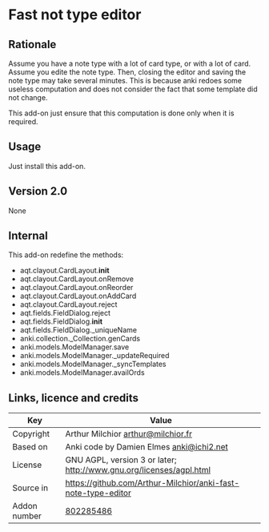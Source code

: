 # Fast not type editor
## Rationale
Assume you have a note type with a lot of card type, or with a lot of
card. Assume you edite the note type. Then, closing the editor and
saving the note type may take several minutes. This is because anki
redoes some useless computation and does not consider the fact that
some template did not change.

This add-on just ensure that this computation is done only when it is
required.


## Usage
Just install this add-on.
## Version 2.0
None
## Internal
This add-on redefine the methods:
* aqt.clayout.CardLayout.__init__
* aqt.clayout.CardLayout.onRemove
* aqt.clayout.CardLayout.onReorder
* aqt.clayout.CardLayout.onAddCard
* aqt.clayout.CardLayout.reject
* aqt.fields.FieldDialog.reject
* aqt.fields.FieldDialog.__init__
* aqt.fields.FieldDialog._uniqueName
* anki.collection._Collection.genCards
* anki.models.ModelManager.save
* anki.models.ModelManager._updateRequired
* anki.models.ModelManager._syncTemplates
* anki.models.ModelManager.availOrds

## Links, licence and credits

Key         |Value
------------|-------------------------------------------------------------------
Copyright   | Arthur Milchior <arthur@milchior.fr>
Based on    | Anki code by Damien Elmes <anki@ichi2.net>
License     | GNU AGPL, version 3 or later; http://www.gnu.org/licenses/agpl.html
Source in   | https://github.com/Arthur-Milchior/anki-fast-note-type-editor
Addon number| [802285486](https://ankiweb.net/shared/info/802285486)
